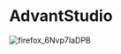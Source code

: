 # AdvantStudio
![firefox_6Nvp7IaDPB](https://user-images.githubusercontent.com/59400159/154104033-4fdf0346-14e4-4bb7-88ff-b4120a356bc9.png)
